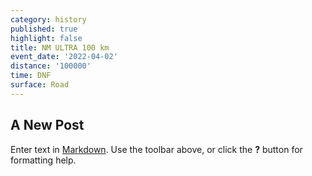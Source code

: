 ```yaml
---
category: history
published: true
highlight: false
title: NM ULTRA 100 km
event_date: '2022-04-02'
distance: '100000'
time: DNF
surface: Road
---
```

## A New Post

Enter text in [Markdown](http://daringfireball.net/projects/markdown/). Use the toolbar above, or click the **?** button for formatting help.
